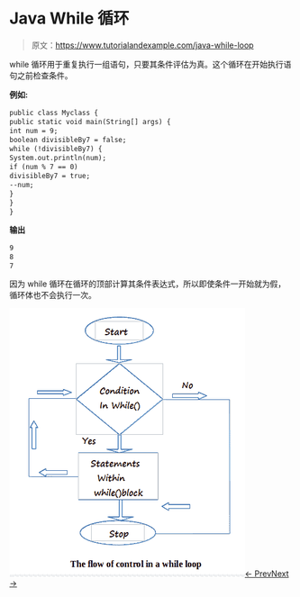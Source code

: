 # Java While 循环

> 原文：<https://www.tutorialandexample.com/java-while-loop>

while 循环用于重复执行一组语句，只要其条件评估为真。这个循环在开始执行语句之前检查条件。

**例如:**

```
public class Myclass {
public static void main(String[] args) {
int num = 9;
boolean divisibleBy7 = false;
while (!divisibleBy7) {
System.out.println(num);
if (num % 7 == 0)
divisibleBy7 = true;
--num;
}
}
}

```

**输出**

```
9
8
7

```

因为 while 循环在循环的顶部计算其条件表达式，所以即使条件一开始就为假，循环体也不会执行一次。

![](img/9f9ad0ef6f0149df238da1667d864e6c.png)[← Prev](https://www.tutorialandexample.com/java-do-while-loop)[Next →](https://www.tutorialandexample.com/java-for-loop)